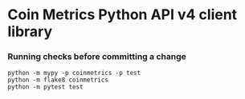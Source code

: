 # Coin Metrics Python API v4 client library


### Running checks before committing a change
```shell script
python -m mypy -p coinmetrics -p test
python -m flake8 coinmetrics
python -m pytest test
```
